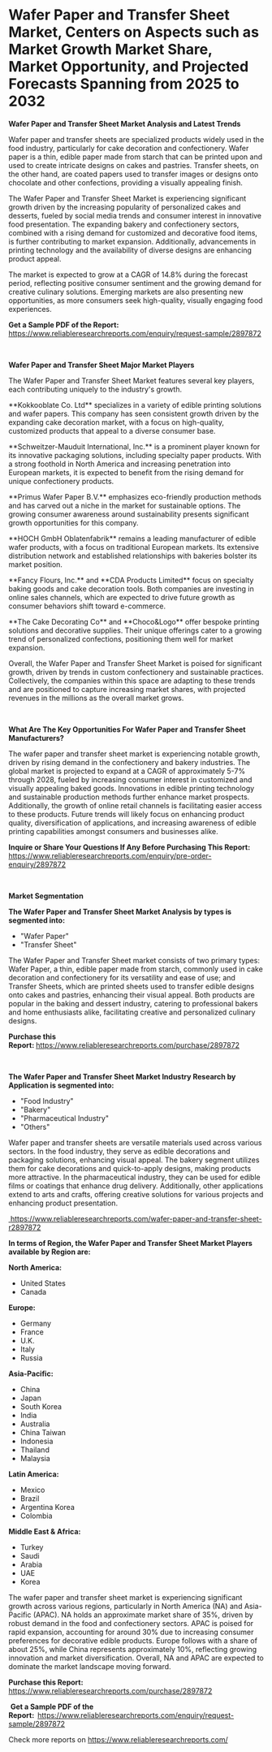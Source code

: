 <p><h1>Wafer Paper and Transfer Sheet Market, Centers on Aspects such as Market Growth Market Share, Market Opportunity, and Projected Forecasts Spanning from 2025 to 2032</h1></p><p><strong>Wafer Paper and Transfer Sheet Market Analysis and Latest Trends</strong></p>
<p><p>Wafer paper and transfer sheets are specialized products widely used in the food industry, particularly for cake decoration and confectionery. Wafer paper is a thin, edible paper made from starch that can be printed upon and used to create intricate designs on cakes and pastries. Transfer sheets, on the other hand, are coated papers used to transfer images or designs onto chocolate and other confections, providing a visually appealing finish.</p><p>The Wafer Paper and Transfer Sheet Market is experiencing significant growth driven by the increasing popularity of personalized cakes and desserts, fueled by social media trends and consumer interest in innovative food presentation. The expanding bakery and confectionery sectors, combined with a rising demand for customized and decorative food items, is further contributing to market expansion. Additionally, advancements in printing technology and the availability of diverse designs are enhancing product appeal.</p><p>The market is expected to grow at a CAGR of 14.8% during the forecast period, reflecting positive consumer sentiment and the growing demand for creative culinary solutions. Emerging markets are also presenting new opportunities, as more consumers seek high-quality, visually engaging food experiences.</p></p>
<p><strong>Get a Sample PDF of the Report:&nbsp;</strong> <a href="https://www.reliableresearchreports.com/enquiry/request-sample/2897872?utm_campaign=2203&utm_medium=2&utm_source=Github&utm_content=ia&utm_term=15032025&utm_id=wafer-paper-and-transfer-sheet">https://www.reliableresearchreports.com/enquiry/request-sample/2897872</a></p>
<p>&nbsp;</p>
<p><strong>Wafer Paper and Transfer Sheet Major Market Players</strong></p>
<p><p>The Wafer Paper and Transfer Sheet Market features several key players, each contributing uniquely to the industry's growth. </p><p>**Kokkooblate Co. Ltd** specializes in a variety of edible printing solutions and wafer papers. This company has seen consistent growth driven by the expanding cake decoration market, with a focus on high-quality, customized products that appeal to a diverse consumer base.</p><p>**Schweitzer-Mauduit International, Inc.** is a prominent player known for its innovative packaging solutions, including specialty paper products. With a strong foothold in North America and increasing penetration into European markets, it is expected to benefit from the rising demand for unique confectionery products.</p><p>**Primus Wafer Paper B.V.** emphasizes eco-friendly production methods and has carved out a niche in the market for sustainable options. The growing consumer awareness around sustainability presents significant growth opportunities for this company.</p><p>**HOCH GmbH Oblatenfabrik** remains a leading manufacturer of edible wafer products, with a focus on traditional European markets. Its extensive distribution network and established relationships with bakeries bolster its market position.</p><p>**Fancy Flours, Inc.** and **CDA Products Limited** focus on specialty baking goods and cake decoration tools. Both companies are investing in online sales channels, which are expected to drive future growth as consumer behaviors shift toward e-commerce.</p><p>**The Cake Decorating Co** and **Choco&Logo** offer bespoke printing solutions and decorative supplies. Their unique offerings cater to a growing trend of personalized confections, positioning them well for market expansion.</p><p>Overall, the Wafer Paper and Transfer Sheet Market is poised for significant growth, driven by trends in custom confectionery and sustainable practices. Collectively, the companies within this space are adapting to these trends and are positioned to capture increasing market shares, with projected revenues in the millions as the overall market grows.</p></p>
<p>&nbsp;</p>
<p><strong>What Are The Key Opportunities For Wafer Paper and Transfer Sheet Manufacturers?</strong></p>
<p><p>The wafer paper and transfer sheet market is experiencing notable growth, driven by rising demand in the confectionery and bakery industries. The global market is projected to expand at a CAGR of approximately 5-7% through 2028, fueled by increasing consumer interest in customized and visually appealing baked goods. Innovations in edible printing technology and sustainable production methods further enhance market prospects. Additionally, the growth of online retail channels is facilitating easier access to these products. Future trends will likely focus on enhancing product quality, diversification of applications, and increasing awareness of edible printing capabilities amongst consumers and businesses alike.</p></p>
<p><strong>Inquire or Share Your Questions If Any Before Purchasing This Report:</strong> <a href="https://www.reliableresearchreports.com/enquiry/pre-order-enquiry/2897872?utm_campaign=2203&utm_medium=2&utm_source=Github&utm_content=ia&utm_term=15032025&utm_id=wafer-paper-and-transfer-sheet">https://www.reliableresearchreports.com/enquiry/pre-order-enquiry/2897872</a></p>
<p>&nbsp;</p>
<p><strong>Market Segmentation</strong></p>
<p><strong>The Wafer Paper and Transfer Sheet Market Analysis by types is segmented into:</strong></p>
<p><ul><li>"Wafer Paper"</li><li>"Transfer Sheet"</li></ul></p>
<p><p>The Wafer Paper and Transfer Sheet market consists of two primary types: Wafer Paper, a thin, edible paper made from starch, commonly used in cake decoration and confectionery for its versatility and ease of use; and Transfer Sheets, which are printed sheets used to transfer edible designs onto cakes and pastries, enhancing their visual appeal. Both products are popular in the baking and dessert industry, catering to professional bakers and home enthusiasts alike, facilitating creative and personalized culinary designs.</p></p>
<p><strong>Purchase this Report:&nbsp;</strong><a href="https://www.reliableresearchreports.com/purchase/2897872?utm_campaign=2203&utm_medium=2&utm_source=Github&utm_content=ia&utm_term=15032025&utm_id=wafer-paper-and-transfer-sheet">https://www.reliableresearchreports.com/purchase/2897872</a></p>
<p>&nbsp;</p>
<p><strong>The Wafer Paper and Transfer Sheet Market Industry Research by Application is segmented into:</strong></p>
<p><ul><li>"Food Industry"</li><li>"Bakery"</li><li>"Pharmaceutical Industry"</li><li>"Others"</li></ul></p>
<p><p>Wafer paper and transfer sheets are versatile materials used across various sectors. In the food industry, they serve as edible decorations and packaging solutions, enhancing visual appeal. The bakery segment utilizes them for cake decorations and quick-to-apply designs, making products more attractive. In the pharmaceutical industry, they can be used for edible films or coatings that enhance drug delivery. Additionally, other applications extend to arts and crafts, offering creative solutions for various projects and enhancing product presentation.</p></p>
<p><a href="https://www.reliableresearchreports.com/wafer-paper-and-transfer-sheet-r2897872?utm_campaign=2203&utm_medium=2&utm_source=Github&utm_content=ia&utm_term=15032025&utm_id=wafer-paper-and-transfer-sheet">&nbsp;https://www.reliableresearchreports.com/wafer-paper-and-transfer-sheet-r2897872</a></p>
<p><strong>In terms of Region, the Wafer Paper and Transfer Sheet Market Players available by Region are:</strong></p>
<p>
    <p> <strong> North America: </strong>
        <ul>
            <li>United States</li>
            <li>Canada</li>
        </ul>
        </p> 
    <p> <strong> Europe: </strong>
        <ul>
            <li>Germany</li>
            <li>France</li>
            <li>U.K.</li>
            <li>Italy</li>
            <li>Russia</li>
        </ul>
        </p> 
    <p> <strong> Asia-Pacific: </strong>
        <ul>
            <li>China</li>
            <li>Japan</li>
            <li>South Korea</li>
            <li>India</li>
            <li>Australia</li>
            <li>China Taiwan</li>
            <li>Indonesia</li>
            <li>Thailand</li>
            <li>Malaysia</li>
        </ul>
        </p> 
    <p> <strong> Latin America: </strong>
        <ul>
            <li>Mexico</li>
            <li>Brazil</li>
            <li>Argentina Korea</li>
            <li>Colombia</li>
        </ul>
        </p> 
    <p> <strong> Middle East & Africa: </strong>
        <ul>
            <li>Turkey</li>
            <li>Saudi</li>
            <li>Arabia</li>
            <li>UAE</li>
            <li>Korea</li>
        </ul>
    </p>
    </p>
<p><p>The wafer paper and transfer sheet market is experiencing significant growth across various regions, particularly in North America (NA) and Asia-Pacific (APAC). NA holds an approximate market share of 35%, driven by robust demand in the food and confectionery sectors. APAC is poised for rapid expansion, accounting for around 30% due to increasing consumer preferences for decorative edible products. Europe follows with a share of about 25%, while China represents approximately 10%, reflecting growing innovation and market diversification. Overall, NA and APAC are expected to dominate the market landscape moving forward.</p></p>
<p><strong>Purchase this Report: </strong><a href="https://www.reliableresearchreports.com/purchase/2897872?utm_campaign=2203&utm_medium=2&utm_source=Github&utm_content=ia&utm_term=15032025&utm_id=wafer-paper-and-transfer-sheet">https://www.reliableresearchreports.com/purchase/2897872</a></p>
<p>&nbsp;<strong>Get a Sample PDF of the Report:&nbsp;&nbsp;</strong><a href="https://www.reliableresearchreports.com/enquiry/request-sample/2897872?utm_campaign=2203&utm_medium=2&utm_source=Github&utm_content=ia&utm_term=15032025&utm_id=wafer-paper-and-transfer-sheet">https://www.reliableresearchreports.com/enquiry/request-sample/2897872</a></p>
<p><strong></strong></p>
<p>Check more reports on <a href="https://www.reliableresearchreports.com/?utm_campaign=2203&utm_medium=2&utm_source=Github&utm_content=ia&utm_term=15032025&utm_id=wafer-paper-and-transfer-sheet">https://www.reliableresearchreports.com/</a></p>